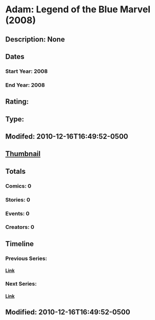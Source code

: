 # Adam: Legend of the Blue Marvel (2008)
## Description: None
## Dates
### Start Year: 2008
### End Year: 2008
## Rating: 
## Type: 
## Modifed: 2010-12-16T16:49:52-0500
## [Thumbnail](http://i.annihil.us/u/prod/marvel/i/mg/9/20/4bb4f0966a26a.jpg)
## Totals
### Comics: 0
### Stories: 0
### Events: 0
### Creators: 0
## Timeline
### Previous Series: 
#### [Link]()
### Next Series: 
#### [Link]()
## Modified: 2010-12-16T16:49:52-0500